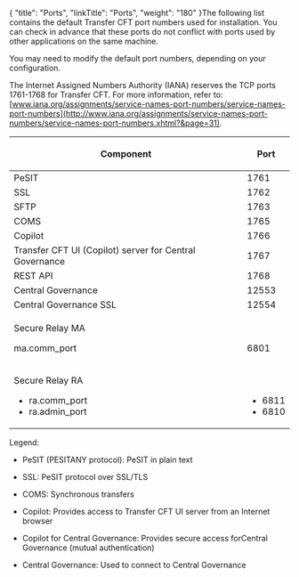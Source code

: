 {
    "title": "Ports",
    "linkTitle": "Ports",
    "weight": "180"
}The following list contains the default Transfer CFT port numbers used for installation. You can check in advance that these ports do not conflict with ports used by other applications on the same machine.

You may need to modify the default port numbers, depending on your configuration.

The Internet Assigned Numbers Authority (IANA) reserves the TCP ports 1761-1768 for Transfer CFT. For more information, refer to: [www.iana.org/assignments/service-names-port-numbers/service-names-port-numbers](http://www.iana.org/assignments/service-names-port-numbers/service-names-port-numbers.xhtml?&page=31).

<table data-cellspacing="0">
<thead>
<tr class="header">
<th>Component</th>
<th><p>Port</p></th>
</tr>
</thead>
<tbody>
<tr class="odd">
<td>PeSIT</td>
<td>1761</td>
</tr>
<tr class="even">
<td>SSL</td>
<td>1762</td>
</tr>
<tr class="odd">
<td>SFTP</td>
<td>1763</td>
</tr>
<tr class="even">
<td>COMS</td>
<td>1765</td>
</tr>
<tr class="odd">
<td>Copilot</td>
<td>1766</td>
</tr>
<tr class="even">
<td>Transfer CFT UI (Copilot) server for <span>Central Governance</span></td>
<td>1767</td>
</tr>
<tr class="odd">
<td>REST API</td>
<td>1768</td>
</tr>
<tr class="even">
<td><span>Central Governance</span></td>
<td>12553</td>
</tr>
<tr class="odd">
<td><span>Central Governance</span> SSL</td>
<td>12554</td>
</tr>
<tr class="even">
<td><p><span>Secure Relay</span> MA</p>
<p>ma.comm_port</p></td>
<td><p> </p>
<p>6801</p></td>
</tr>
<tr class="odd">
<td><p><span>Secure Relay</span> RA</p>
<ul>
<li>ra.comm_port</li>
<li>ra.admin_port</li>
</ul></td>
<td><p> </p>
<ul>
<li>6811</li>
<li>6810</li>
</ul></td>
</tr>
</tbody>
</table>

Legend:

-   PeSIT (PESITANY protocol): PeSIT in plain text
-   SSL: PeSIT protocol over SSL/TLS
-   COMS: Synchronous transfers
-   Copilot: Provides access to Transfer CFT UI server from an Internet browser
-   Copilot for Central Governance: Provides secure access forCentral Governance (mutual authentication)
-   Central Governance: Used to connect to Central Governance
